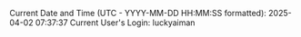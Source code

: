 Current Date and Time (UTC - YYYY-MM-DD HH:MM:SS formatted): 2025-04-02 07:37:37
Current User's Login: luckyaiman
